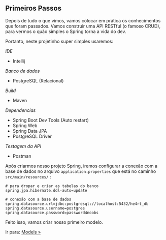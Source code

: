 ## Primeiros Passos

Depois de tudo o que vimos, vamos colocar em prática os conhecimentos que foram passados. 
Vamos construir uma API RESTful (o famoso CRUD), para vermos o quão simples o Spring torna a vida do dev.

Portanto, neste projetinho super simples usaremos:

*IDE*
- Intellij

*Banco de dados*
- PostgreSQL (Relacional)

*Build*
- Maven

*Dependencias*
- Spring Boot Dev Tools (Auto restart)
- Spring Web
- Spring Data JPA
- PostgreSQL Driver

*Testagem da API*
- Postman

Após criarmos nosso projeto Spring, iremos configurar a conexão com a base de dados no arquivo ``application.properties`` que está no caminho ``src/main/resources/`` :

```
# para dropar e criar as tabelas do banco
spring.jpa.hibernate.ddl-auto=update

# conexão com a base de dados
spring.datasource.url=jdbc:postgresql://localhost:5432/he4rt_db
spring.datasource.username=postgres
spring.datasource.password=password4noobs
```
Feito isso, vamos criar nosso primeiro modelo.

Ir para: [Models »](/content/ProjetoSpring/Models.md)
